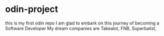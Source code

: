 # odin-project
this is my first odin repo 
I am glad to embark on this journey of becoming a Software Developer 
My dream companies are Takealot, FNB, Superbalist, 